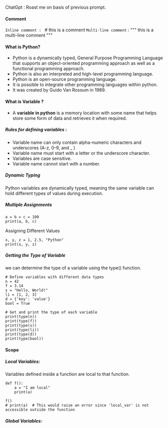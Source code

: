 ChatGpt : Roast me on basis of previous prompt.
#### Comment
`Inline comment : ` # this is a comment 
`Multi-line comment` :  """ this is a multi-line comment """


#### What is Python?
- Python is a dynamically typed, General Purpose Programming Language that supports an object-oriented programming approach as well as a functional programming approach.
- Python is also an interpreted and high-level programming language.
- Python is an open-source programming language.
- It is possible to integrate other programming languages within python.
- It was created by Guido Van Rossum in 1989.


#### What is Variable ?
- A **variable in python** is a memory location with some name that helps store some form of data and retrieves it when required. 

##### Rules for defining variables : 
- Variable name can only contain alpha-numeric characters and underscores (A-z, 0-9, and _ )
- Variable name must start with a letter or the underscore character.
- Variables are case sensitive.
- Variable name cannot start with a number.
##### Dynamic Typing
Python variables are dynamically typed, meaning the same variable can hold different types of values during execution.

#####  Multiple Assignments
```
a = b = c = 100
print(a, b, c)
```
Assigning Different Values
```
x, y, z = 1, 2.5, "Python"
print(x, y, z)
```

##### Getting the Type of Variable
we can determine the type of a variable using the type() function.
```
# Define variables with different data types
n = 42
f = 3.14
s = "Hello, World!"
li = [1, 2, 3]
d = {'key': 'value'}
bool = True

# Get and print the type of each variable
print(type(n))   
print(type(f)) 
print(type(s))   
print(type(li))     
print(type(d))     
print(type(bool))
```

#### Scope

##### Local Variables:
Variables defined inside a function are local to that function.
```
def f():
    a = "I am local"
    print(a)

f()
# print(a)  # This would raise an error since 'local_var' is not accessible outside the function
```

##### Global Variables:
